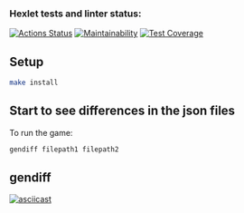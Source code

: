 ### Hexlet tests and linter status:
[![Actions Status](https://github.com/teregiray/frontend-project-46/workflows/hexlet-check/badge.svg)](https://github.com/teregiray/frontend-project-46/actions)
[![Maintainability](https://api.codeclimate.com/v1/badges/b10a85356d5950a188a3/maintainability)](https://codeclimate.com/github/teregiray/frontend-project-46/maintainability)
[![Test Coverage](https://api.codeclimate.com/v1/badges/b10a85356d5950a188a3/test_coverage)](https://codeclimate.com/github/teregiray/frontend-project-46/test_coverage)

## Setup

```bash
make install
```

## Start to see differences in the json files

To run the game:
```bash
gendiff filepath1 filepath2
```

## gendiff 
[![asciicast](https://asciinema.org/a/b0H27XpNVV6QfDvoXyjReEE1a.svg)](https://asciinema.org/a/b0H27XpNVV6QfDvoXyjReEE1a)